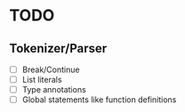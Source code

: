 # TODO
## Tokenizer/Parser
- [ ] Break/Continue
- [ ] List literals 
- [ ] Type annotations
- [ ] Global statements like function definitions 
